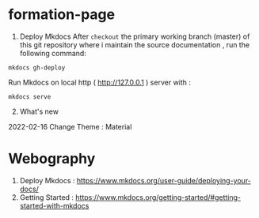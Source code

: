 # formation-page

1. Deploy Mkdocs 
After  ``` checkout ``` the primary working branch (master) of this git repository where i maintain the source documentation , run the following command:

```
mkdocs gh-deploy
```
Run Mkdocs on local http ( http://127.0.0.1 ) server with : 
```
mkdocs serve
```
2. What's new

2022-02-16 Change Theme : Material
# Webography

1. Deploy Mkdocs : https://www.mkdocs.org/user-guide/deploying-your-docs/ 
2. Getting Started : https://www.mkdocs.org/getting-started/#getting-started-with-mkdocs 